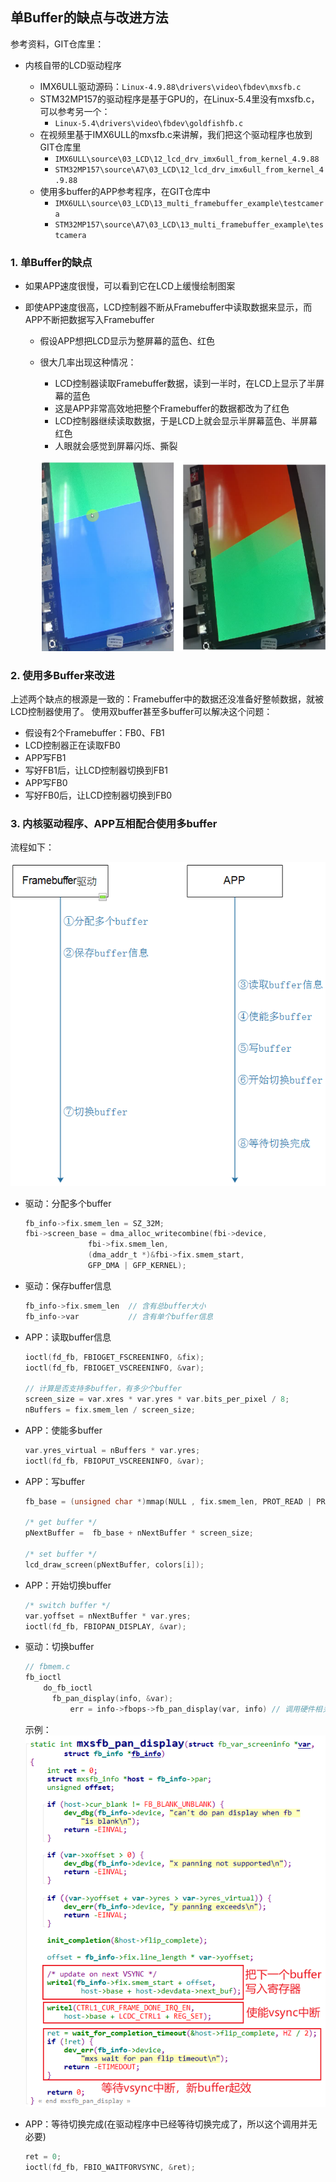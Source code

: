 ## 单Buffer的缺点与改进方法

参考资料，GIT仓库里：

* 内核自带的LCD驱动程序
  
  * IMX6ULL驱动源码：`Linux-4.9.88\drivers\video\fbdev\mxsfb.c`
  * STM32MP157的驱动程序是基于GPU的，在Linux-5.4里没有mxsfb.c，可以参考另一个：
    * `Linux-5.4\drivers\video\fbdev\goldfishfb.c`
  * 在视频里基于IMX6ULL的mxsfb.c来讲解，我们把这个驱动程序也放到GIT仓库里
    * `IMX6ULL\source\03_LCD\12_lcd_drv_imx6ull_from_kernel_4.9.88`
    * `STM32MP157\source\A7\03_LCD\12_lcd_drv_imx6ull_from_kernel_4.9.88`
  * 使用多buffer的APP参考程序，在GIT仓库中
    * `IMX6ULL\source\03_LCD\13_multi_framebuffer_example\testcamera`
    * `STM32MP157\source\A7\03_LCD\13_multi_framebuffer_example\testcamera`
  
  
  

### 1. 单Buffer的缺点

* 如果APP速度很慢，可以看到它在LCD上缓慢绘制图案

* 即使APP速度很高，LCD控制器不断从Framebuffer中读取数据来显示，而APP不断把数据写入Framebuffer

  * 假设APP想把LCD显示为整屏幕的蓝色、红色

  * 很大几率出现这种情况：

    * LCD控制器读取Framebuffer数据，读到一半时，在LCD上显示了半屏幕的蓝色
    * 这是APP非常高效地把整个Framebuffer的数据都改为了红色
    * LCD控制器继续读取数据，于是LCD上就会显示半屏幕蓝色、半屏幕红色
    * 人眼就会感觉到屏幕闪烁、撕裂

    ![image-20210203172823180](pic/02_LCD驱动/048_singble_buffer.png)

### 2. 使用多Buffer来改进

上述两个缺点的根源是一致的：Framebuffer中的数据还没准备好整帧数据，就被LCD控制器使用了。
使用双buffer甚至多buffer可以解决这个问题：

* 假设有2个Framebuffer：FB0、FB1
* LCD控制器正在读取FB0
* APP写FB1
* 写好FB1后，让LCD控制器切换到FB1
* APP写FB0
* 写好FB0后，让LCD控制器切换到FB0	



### 3. 内核驱动程序、APP互相配合使用多buffer

流程如下：

![image-20210203180534206](pic/02_LCD驱动/049_drv_app_use_double_buff.png)

* 驱动：分配多个buffer

  ```c
  fb_info->fix.smem_len = SZ_32M;
  fbi->screen_base = dma_alloc_writecombine(fbi->device,
  				fbi->fix.smem_len,
  				(dma_addr_t *)&fbi->fix.smem_start,
  				GFP_DMA | GFP_KERNEL);
  ```

  

* 驱动：保存buffer信息

  ```c
  fb_info->fix.smem_len  // 含有总buffer大小 
  fb_info->var           // 含有单个buffer信息
  ```

* APP：读取buffer信息

  ```c
  ioctl(fd_fb, FBIOGET_FSCREENINFO, &fix);
  ioctl(fd_fb, FBIOGET_VSCREENINFO, &var);
  
  // 计算是否支持多buffer，有多少个buffer
  screen_size = var.xres * var.yres * var.bits_per_pixel / 8;
  nBuffers = fix.smem_len / screen_size;
  ```

* APP：使能多buffer

  ```c
  var.yres_virtual = nBuffers * var.yres;
  ioctl(fd_fb, FBIOPUT_VSCREENINFO, &var);
  ```

* APP：写buffer

  ```c
  fb_base = (unsigned char *)mmap(NULL , fix.smem_len, PROT_READ | PROT_WRITE, MAP_SHARED, fd_fb, 0);
  
  /* get buffer */
  pNextBuffer =  fb_base + nNextBuffer * screen_size;
  
  /* set buffer */
  lcd_draw_screen(pNextBuffer, colors[i]);
  ```

* APP：开始切换buffer

  ```c
  /* switch buffer */
  var.yoffset = nNextBuffer * var.yres;
  ioctl(fd_fb, FBIOPAN_DISPLAY, &var);
  ```

* 驱动：切换buffer

  ```c
  // fbmem.c
  fb_ioctl
      do_fb_ioctl
      	fb_pan_display(info, &var);
  			err = info->fbops->fb_pan_display(var, info) // 调用硬件相关的函数            
  ```

  示例：
  ![image-20210203180357860](pic/02_LCD驱动/050_mxsfb_pan_display.png)



* APP：等待切换完成(在驱动程序中已经等待切换完成了，所以这个调用并无必要)

  ```c
  ret = 0;
  ioctl(fd_fb, FBIO_WAITFORVSYNC, &ret);
  ```

  
